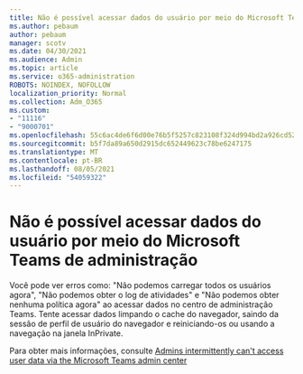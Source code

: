 ```yaml
---
title: Não é possível acessar dados do usuário por meio do Microsoft Teams de administração
ms.author: pebaum
author: pebaum
manager: scotv
ms.date: 04/30/2021
ms.audience: Admin
ms.topic: article
ms.service: o365-administration
ROBOTS: NOINDEX, NOFOLLOW
localization_priority: Normal
ms.collection: Adm_O365
ms.custom:
- "11116"
- "9000701"
ms.openlocfilehash: 55c6ac4de6f6d00e76b5f5257c823108f324d994bd2a926cd52ba6dfa6158b4a
ms.sourcegitcommit: b5f7da89a650d2915dc652449623c78be6247175
ms.translationtype: MT
ms.contentlocale: pt-BR
ms.lasthandoff: 08/05/2021
ms.locfileid: "54059322"
---
```

# <a name="cant-access-user-data-via-the-microsoft-teams-admin-center"></a>Não é possível acessar dados do usuário por meio do Microsoft Teams de administração

Você pode ver erros como: "Não podemos carregar todos os usuários agora", "Não podemos obter o log de atividades" e "Não podemos obter nenhuma política agora" ao acessar dados no centro de administração Teams. Tente acessar dados limpando o cache do navegador, saindo da sessão de perfil de usuário do navegador e reiniciando-os ou usando a navegação na janela InPrivate. 

Para obter mais informações, consulte [Admins intermittently can't access user data via the Microsoft Teams admin center](https://docs.microsoft.com/microsoftteams/troubleshoot/teams-administration/cannot-access-admin-center)